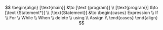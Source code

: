 $$
\begin{align}
    [\text{main}] &\to [\text {program}] \\
    [\text{program}] &\to [\text {Statement*}] \\
    [\text{Statement}] &\to
    \begin{cases} 
        Expression \\
        If \\
        For \\
        While \\
        When \\
        delete \\
        using \\
        Assign \\
    \end{cases}
\end{align}
$$